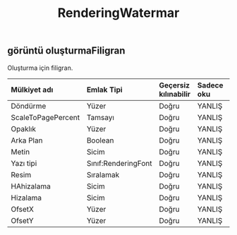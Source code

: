 ﻿---
title: RenderingWatermar
second_title: Aspose.Cells Cloud Documen
type: docs
url: /tr/specification/model/renderingwatermark/
description: "Aspose.Cells Bulut modeli spesifikasyonu: RenderingFiligran. Açma, oluşturma, düzenleme, bölme, birleştirme, karşılaştırma ve dönüştürme gibi özelliklerle Excel ve diğer elektronik tablo belgelerini zahmetsizce yönetin"
kwords: Excel, Office, Elektronik Tablo, Cloud REST API, Görüntü OluşturmaFiligranı
weight: 50
---
## **görüntü oluşturmaFiligran**

 Oluşturma için filigran.

| Mülkiyet adı| Emlak Tipi| Geçersiz kılınabilir| Sadece oku| Varsayılan değer| Tanım|
|:- |:- |:- |:- |:- |:- |
| Döndürme| Yüzer| Doğru| YANLIŞ|||
| ScaleToPagePercent| Tamsayı| Doğru| YANLIŞ|||
| Opaklık| Yüzer| Doğru| YANLIŞ|||
|Arka Plan| Boolean| Doğru| YANLIŞ|||
| Metin| Sicim| Doğru| YANLIŞ|||
| Yazı tipi| Sınıf:RenderingFont| Doğru| YANLIŞ|||
| Resim|Sıralamak<Byte> | Doğru| YANLIŞ|||
| HAhizalama| Sicim| Doğru| YANLIŞ|||
| Hizalama| Sicim| Doğru| YANLIŞ|||
| OfsetX| Yüzer| Doğru| YANLIŞ|||
| OfsetY| Yüzer| Doğru| YANLIŞ|||

